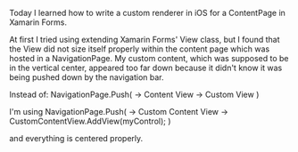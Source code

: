 Today I learned how to write a custom renderer in iOS for a ContentPage in Xamarin Forms. 

At first I tried using extending Xamarin Forms' View class, but I found that the View did not size itself properly within the content page which was hosted in a NavigationPage. My custom content, which was supposed to be in the vertical center, appeared too far down because it didn't know it was being pushed down by the navigation bar. 

Instead of: 
NavigationPage.Push(
 -> Content View
   -> Custom View
)

I'm using 
NavigationPage.Push(
 -> Custom Content View
    -> CustomContentView.AddView(myControl);
)

and everything is centered properly. 